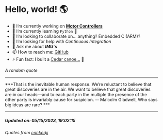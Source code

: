 # Hello, world! 🌎


- 🔧 I’m currently working on [**Motor Controllers**](https://github.com/kyleRhess/MicroMotor)
- 🌱 I’m currently learning `Python` **🐍**
- 👯 I’m looking to collaborate on... anything? Embedded C (ARM)?
- 🤔 I’m looking for help with *Continuous Integration*
- 💬 Ask me about ***IMU's***
- 📫 How to reach me: [GitHub](https://github.com/kyleRhess)
- ⚡ Fun fact: I built a [Cedar canoe...](https://kylerhess.github.io/canoe.html) 🛶

_A random quote_
___
***That is the inevitable human response. We’re reluctant to believe that
great discoveries are in the air. We want to believe that great
discoveries are in our heads—and to each party in the multiple the
presence of the other party is invariably cause for suspicion.
-- Malcolm Gladwell, Who says big ideas are rare? ***
___
##### Updated on: 05/15/2023, 19:02:15
###### Quotes from [erickedji](https://gist.github.com/erickedji/68802)